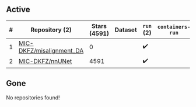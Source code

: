 ## Active
| # | Repository (2) | Stars (4591) | Dataset | `run` (2) | `containers-run` |
| --- | --- | --- | --- | --- | --- |
| 1 | [MIC-DKFZ/misalignment_DA](https://github.com/MIC-DKFZ/misalignment_DA) | 0 |  | :heavy_check_mark: |  |
| 2 | [MIC-DKFZ/nnUNet](https://github.com/MIC-DKFZ/nnUNet) | 4591 |  | :heavy_check_mark: |  |

## Gone
No repositories found!
